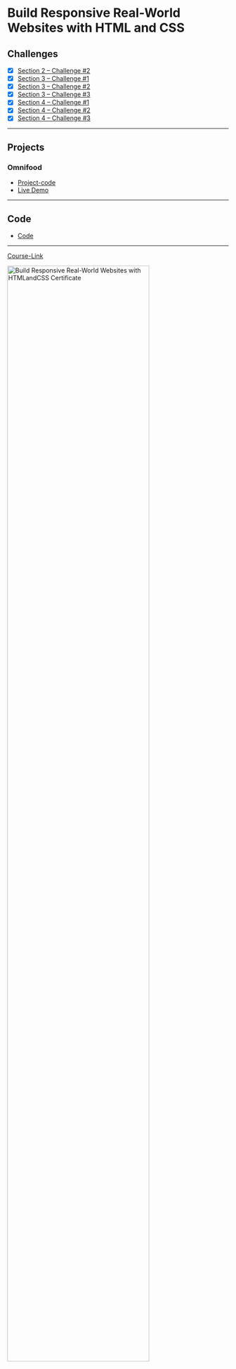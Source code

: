 # Build Responsive Real-World Websites with HTML and CSS
## Challenges
- [x] [Section 2 – Challenge #2](./Challenges/01-Challenges/)
- [x] [Section 3 – Challenge #1](./Challenges/02-Challenges/)
- [x] [Section 3 – Challenge #2](./Challenges/03-Challenges/)
- [x] [Section 3 – Challenge #3](./Challenges/04-Challenges/)
- [x] [Section 4 – Challenge #1](./Challenges/05-Challenges/)
- [x] [Section 4 – Challenge #2](./Challenges/06-Challenges/)
- [x] [Section 4 – Challenge #3](./Challenges/07-Challenges/)

---
## Projects
### Omnifood
- [Project-code](https://github.com/notshawky007/OmniFood) <br>
- [Live Demo](https://notshawky007.github.io/OmniFood/)
---
## Code
- [Code](https://github.com/notshawky007/Kalbonyan-Elmarsos-1/tree/main/02-Udemy/-01-HTML-CSS-Jonas/Code)
---
[Course-Link](https://www.udemy.com/course/design-and-develop-a-killer-website-with-html5-and-css3)<br>

<img src="https://user-images.githubusercontent.com/100785039/219098431-b0a00c60-4953-4386-acf4-ce85d30b469a.jpg" alt="Build Responsive Real-World Websites with HTMLandCSS Certificate" width=80% >
